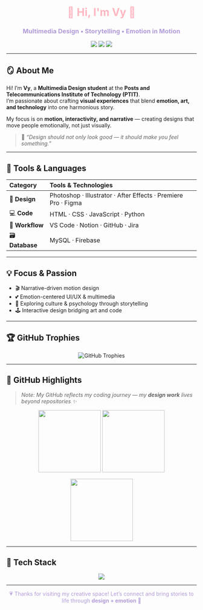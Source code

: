 <h1 align="center" style="color:#ffb6c1;">🌸 Hi, I'm Vy 🌸</h1>
<h3 align="center" style="color:#b19cd9;">Multimedia Design • Storytelling • Emotion in Motion</h3>

<p align="center">
  <a href="mailto:vyhuynh1765@gmail.com"><img src="https://img.shields.io/badge/Email-vyhuynh1765%40gmail.com-ffb6c1?style=flat-square&logo=gmail"></a>
  <a href="www.linkedin.com/in/vy-huynh-308616387"><img src="https://img.shields.io/badge/LinkedIn-Vy%20Huynh-b19cd9?style=flat-square&logo=linkedin"></a>
  <a href="https://bettercv.com/resume/final-resume?id=00d024af-739b-4814-80c8-ad03141046a1"><img src="https://img.shields.io/badge/Resume-BetterCV-f2b5d4?style=flat-square&logo=adobeacrobatreader"></a>
</p>

---

## 🪞 About Me  

Hi! I’m **Vy**, a **Multimedia Design student** at the **Posts and Telecommunications Institute of Technology (PTIT)**.  
I’m passionate about crafting **visual experiences** that blend **emotion, art, and technology** into one harmonious story.  

My focus is on **motion, interactivity, and narrative** — creating designs that move people emotionally, not just visually.  

> 🎨 *“Design should not only look good — it should make you feel something.”*

---

## 🎀 Tools & Languages  

| **Category** | **Tools & Technologies** |
|:--|:--|
| 🎨 **Design** | Photoshop · Illustrator · After Effects · Premiere Pro · Figma |
| 💻 **Code** | HTML · CSS · JavaScript · Python |
| 🔧 **Workflow** | VS Code · Notion · GitHub · Jira |
| 🗃️ **Database** | MySQL · Firebase |

---

## 💡 Focus & Passion  

- 🎬 Narrative-driven motion design  
- 💕 Emotion-centered UI/UX & multimedia  
- 🧠 Exploring culture & psychology through storytelling  
- 🕹️ Interactive design bridging art and code  

---

## 🏆 GitHub Trophies  

<p align="center">
  <img src="https://github-profile-trophy.vercel.app/?username=n23dcpt115-dotcom&theme=rose_pine&no-frame=true&margin-w=10&column=6" alt="GitHub Trophies" />
</p>

---

## 🌸 GitHub Highlights  

> _Note: My GitHub reflects my coding journey — my **design work** lives beyond repositories ✨_

<p align="center">
  <img src="https://github-readme-stats.vercel.app/api?username=n23dcpt115-dotcom&show_icons=true&theme=rose_pine&hide_border=true" height="165">
  <img src="https://github-readme-stats.vercel.app/api/top-langs/?username=n23dcpt115-dotcom&layout=compact&theme=rose_pine&hide_border=true" height="165">
</p>

<p align="center">
  <img src="https://github-readme-streak-stats.herokuapp.com/?user=n23dcpt115-dotcom&theme=rose_pine&hide_border=true&date_format=j%20M%5B%20Y%5D" height="165">
</p>

---

## 🎨 Tech Stack  

<p align="center">
  <img src="https://skillicons.dev/icons?i=html,css,js,python,figma,photoshop,illustrator,aftereffects,premiere,vscode,github,notion" />
</p>

---

<p align="center" style="color:#b19cd9;">
💗 Thanks for visiting my creative space! Let’s connect and bring stories to life through <b>design + emotion</b> 💫
</p>
